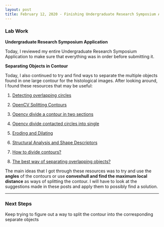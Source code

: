 ```yaml
---
layout: post
title: February 12, 2020 - Finishing Undergraduate Research Symposium Application & Continuing to Figure out How to Separate Objects in Image
---
```


### Lab Work 

__Undergraduate Research Symposium Application__

Today, I reviewed my entire Undergraduate Research Symposium Application to make sure that everything was in order before submitting it. 

__Separating Objects in Contour__

Today, I also continued to try and find ways to separate the multiple objects found in one large contour for the histological images. After looking around, I found these resources that may be useful:

1. [Detecting overlapping circles](https://answers.opencv.org/question/43195/detecting-overlapping-circles/)

2. [OpenCV Splitting Contours](https://stackoverflow.com/questions/41402137/opencv-splitting-contours)

3. [Opencv divide a contour in two sections
](https://stackoverflow.com/questions/36012719/opencv-divide-a-contour-in-two-sections)

4. [Opencv divide contacted circles into single](https://stackoverflow.com/questions/34650697/opencv-divide-contacted-circles-into-single)

5. [Eroding and Dilating](https://docs.opencv.org/2.4/doc/tutorials/imgproc/erosion_dilatation/erosion_dilatation.html)

6. [Structural Analysis and Shape Descriptors](https://docs.opencv.org/3.0-last-rst/modules/imgproc/doc/structural_analysis_and_shape_descriptors.html?highlight=contourarea)

7. [How to divide contours?
](https://stackoverflow.com/questions/53582446/how-to-divide-contours/54829442#54829442)

8. [The best way of separating overlapping objects?
](https://www.researchgate.net/post/The_best_way_of_separating_overlapping_objects)

The main ideas that I got through these resources was to try and use the __angles__ of the contours or use __convexhull and find the maximum local distance__ as ways of splitting the contour. I will have to look at the suggestions made in these posts and apply them to possibly find a solution.

---

### Next Steps

Keep trying to figure out a way to split the contour into the corresponding separate objects